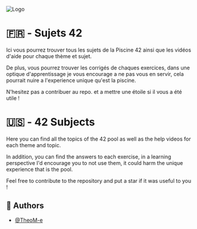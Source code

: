 ![Logo](https://repository-images.githubusercontent.com/237800104/dfc69080-46fb-11eb-9413-0f02ce8f5532)


# 🇫🇷 - Sujets 42

Ici vous pourrez  trouver tous les sujets de la Piscine 42 ainsi que les vidéos d'aide pour chaque thème et sujet.<br />

De plus, vous pourrez trouver les corrigés de chaques exercices, dans une optique d'apprentissage je vous encourage a ne pas vous en servir, cela pourrait nuire a l'experience unique qu'est la piscine.<br />

N'hesitez pas a contribuer au repo. et a mettre une étoile si il vous a été utile !

# 🇺🇸 - 42 Subjects

Here you can find all the topics of the 42 pool as well as the help videos for each theme and topic. <br />

In addition, you can find the answers to each exercise, in a learning perspective I'd encourage you to not use them, it could harm the unique experience that is the pool. <br />

Feel free to contribute to the repository and put a star if it was useful to you !

## 👴 Authors

- [@TheoM-e](https://www.github.com/TheoM-e)

